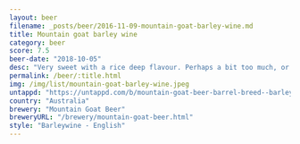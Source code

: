 ```yaml
---
layout: beer
filename: _posts/beer/2016-11-09-mountain-goat-barley-wine.md
title: Mountain goat barley wine
category: beer
score: 7.5
beer-date: "2018-10-05"
desc: "Very sweet with a rice deep flavour. Perhaps a bit too much, or maybe I’m just drinking too fast"
permalink: /beer/:title.html
img: /img/list/mountain-goat-barley-wine.jpeg
untappd: "https://untappd.com/b/mountain-goat-beer-barrel-breed--barley-wine--2018-/2566609"
country: "Australia"
brewery: "Mountain Goat Beer"
breweryURL: "/brewery/mountain-goat-beer.html"
style: "Barleywine - English"
---
```

